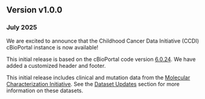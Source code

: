 ## Version v1.0.0
### July 2025 
We are excited to announce that the Childhood Cancer Data Initiative (CCDI) cBioPortal instance is now available!


This initial release is based on the cBioPortal code version [6.0.24](https://github.com/cBioPortal/cbioportal/releases/tag/v6.0.24). We have added a customized header and footer.


This initial release includes clinical and mutation data from the [Molecular Characterization Initiative](https://ccdi.cancer.gov/MCI). See the [Dataset Updates](dataset-updates) section for more information on these datasets. 
